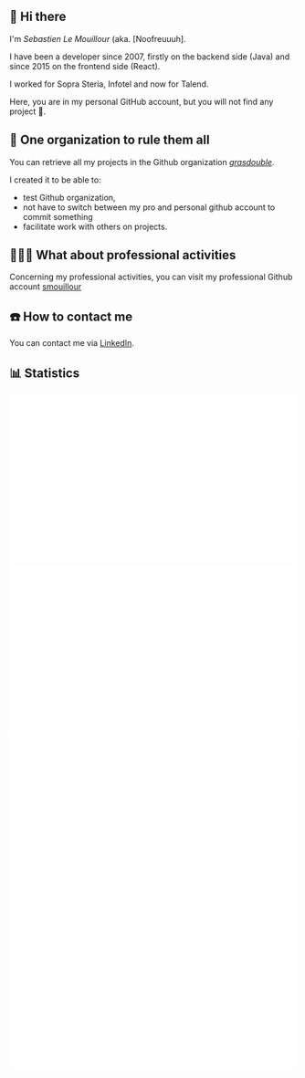 ## 👋 Hi there
I'm *Sebastien Le Mouillour* (aka. [Noofreuuuh].

I have been a developer since 2007, firstly on the backend side (Java) and since 2015 on the frontend side (React).

I worked for Sopra Steria, Infotel and now for Talend.

Here, you are in my personal GitHub account, but you will not find any project 🫢.

## 💍 One organization to rule them all
You can retrieve all my projects in the Github organization [*grasdouble*](https://github.com/grasdouble).

I created it to be able to: 
- test Github organization,
- not have to switch between my pro and personal github account to commit something
- facilitate work with others on projects.

## 🧑🏻‍💻 What about professional activities
Concerning my professional activities, you can visit my professional Github account [smouillour](https://github.com/smouillour)

## ☎️ How to contact me
You can contact me via [LinkedIn](https://www.linkedin.com/in/sebastienlemouillour/).

## 📊 Statistics
![](https://raw.githubusercontent.com/noofreuuuh/github-stats/master/generated/overview.svg#gh-dark-mode-only)
![](https://raw.githubusercontent.com/noofreuuuh/github-stats/master/generated/overview.svg#gh-light-mode-only)
![](https://raw.githubusercontent.com/noofreuuuh/github-stats/master/generated/languages.svg#gh-dark-mode-only)
![](https://raw.githubusercontent.com/noofreuuuh/github-stats/master/generated/languages.svg#gh-light-mode-only)
